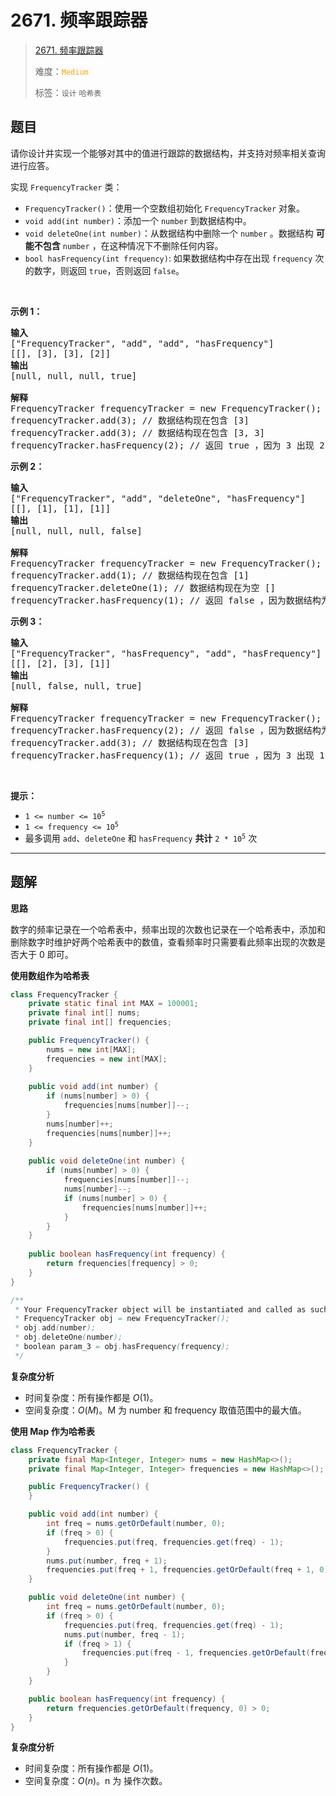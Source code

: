 # 2671. 频率跟踪器

> [2671. 频率跟踪器](https://leetcode.cn/problems/frequency-tracker/)
>
> 难度：<font color=orange>`Medium`</font>
>
> 标签：`设计` `哈希表`

## 题目

<p>请你设计并实现一个能够对其中的值进行跟踪的数据结构，并支持对频率相关查询进行应答。</p>

<p>实现 <code>FrequencyTracker</code> 类：</p>

<ul>
	<li><code>FrequencyTracker()</code>：使用一个空数组初始化 <code>FrequencyTracker</code> 对象。</li>
	<li><code>void add(int number)</code>：添加一个 <code>number</code> 到数据结构中。</li>
	<li><code>void deleteOne(int number)</code>：从数据结构中删除一个 <code>number</code> 。数据结构 <strong>可能不包含</strong> <code>number</code> ，在这种情况下不删除任何内容。</li>
	<li><code>bool hasFrequency(int frequency)</code>: 如果数据结构中存在出现 <code>frequency</code> 次的数字，则返回 <code>true</code>，否则返回 <code>false</code>。</li>
</ul>

<p>&nbsp;</p>

<p><strong>示例 1：</strong></p>

<pre>
<strong>输入</strong>
["FrequencyTracker", "add", "add", "hasFrequency"]
[[], [3], [3], [2]]
<strong>输出</strong>
[null, null, null, true]

<strong>解释</strong>
FrequencyTracker frequencyTracker = new FrequencyTracker();
frequencyTracker.add(3); // 数据结构现在包含 [3]
frequencyTracker.add(3); // 数据结构现在包含 [3, 3]
frequencyTracker.hasFrequency(2); // 返回 true ，因为 3 出现 2 次
</pre>

<p><strong>示例 2：</strong></p>

<pre>
<strong>输入</strong>
["FrequencyTracker", "add", "deleteOne", "hasFrequency"]
[[], [1], [1], [1]]
<strong>输出</strong>
[null, null, null, false]

<strong>解释</strong>
FrequencyTracker frequencyTracker = new FrequencyTracker();
frequencyTracker.add(1); // 数据结构现在包含 [1]
frequencyTracker.deleteOne(1); // 数据结构现在为空 []
frequencyTracker.hasFrequency(1); // 返回 false ，因为数据结构为空
</pre>

<p><strong>示例 3：</strong></p>

<pre>
<strong>输入</strong>
["FrequencyTracker", "hasFrequency", "add", "hasFrequency"]
[[], [2], [3], [1]]
<strong>输出</strong>
[null, false, null, true]

<strong>解释</strong>
FrequencyTracker frequencyTracker = new FrequencyTracker();
frequencyTracker.hasFrequency(2); // 返回 false ，因为数据结构为空
frequencyTracker.add(3); // 数据结构现在包含 [3]
frequencyTracker.hasFrequency(1); // 返回 true ，因为 3 出现 1 次
</pre>

<p>&nbsp;</p>

<p><strong>提示：</strong></p>

<ul>
	<li><code>1 &lt;= number &lt;= 10<sup>5</sup></code></li>
	<li><code>1 &lt;= frequency &lt;= 10<sup>5</sup></code></li>
	<li>最多调用 <code>add</code>、<code>deleteOne</code> 和 <code>hasFrequency</code> <strong>共计</strong> <code>2 *&nbsp;10<sup>5</sup></code> 次</li>
</ul>


--------------------

## 题解

**思路**

数字的频率记录在一个哈希表中，频率出现的次数也记录在一个哈希表中，添加和删除数字时维护好两个哈希表中的数值，查看频率时只需要看此频率出现的次数是否大于 0 即可。

**使用数组作为哈希表**

```java
class FrequencyTracker {
    private static final int MAX = 100001;
    private final int[] nums;
    private final int[] frequencies;

    public FrequencyTracker() {
        nums = new int[MAX];
        frequencies = new int[MAX];
    }
    
    public void add(int number) {
        if (nums[number] > 0) {
            frequencies[nums[number]]--;
        }
        nums[number]++;
        frequencies[nums[number]]++;
    }
    
    public void deleteOne(int number) {
        if (nums[number] > 0) {
            frequencies[nums[number]]--;
            nums[number]--;
            if (nums[number] > 0) {
                frequencies[nums[number]]++;
            }
        }
    }
    
    public boolean hasFrequency(int frequency) {
        return frequencies[frequency] > 0;
    }
}

/**
 * Your FrequencyTracker object will be instantiated and called as such:
 * FrequencyTracker obj = new FrequencyTracker();
 * obj.add(number);
 * obj.deleteOne(number);
 * boolean param_3 = obj.hasFrequency(frequency);
 */
```

**复杂度分析**

- 时间复杂度：所有操作都是 $O(1)$。
- 空间复杂度：$O(M)$。M 为 number 和 frequency 取值范围中的最大值。

**使用 Map 作为哈希表**

```java
class FrequencyTracker {
    private final Map<Integer, Integer> nums = new HashMap<>();
    private final Map<Integer, Integer> frequencies = new HashMap<>();

    public FrequencyTracker() {
    }

    public void add(int number) {
        int freq = nums.getOrDefault(number, 0);
        if (freq > 0) {
            frequencies.put(freq, frequencies.get(freq) - 1);
        }
        nums.put(number, freq + 1);
        frequencies.put(freq + 1, frequencies.getOrDefault(freq + 1, 0) + 1);
    }

    public void deleteOne(int number) {
        int freq = nums.getOrDefault(number, 0);
        if (freq > 0) {
            frequencies.put(freq, frequencies.get(freq) - 1);
            nums.put(number, freq - 1);
            if (freq > 1) {
                frequencies.put(freq - 1, frequencies.getOrDefault(freq - 1, 0) + 1);
            }
        }
    }

    public boolean hasFrequency(int frequency) {
        return frequencies.getOrDefault(frequency, 0) > 0;
    }
}
```

**复杂度分析**

- 时间复杂度：所有操作都是 $O(1)$。
- 空间复杂度：$O(n)$。n 为 操作次数。
